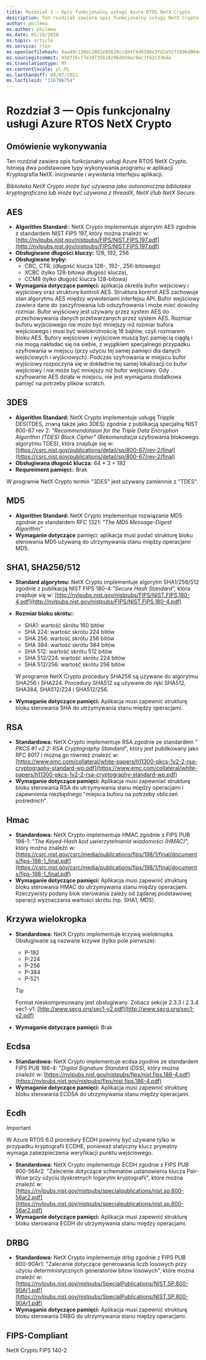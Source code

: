 ```yaml
---
title: Rozdział 3 — Opis funkcjonalny usługi Azure RTOS NetX Crypto
description: Ten rozdział zawiera opis funkcjonalny usługi NetX Crypto.
author: philmea
ms.author: philmea
ms.date: 05/19/2020
ms.topic: article
ms.service: rtos
ms.openlocfilehash: 8aa49c130dc2802e95620ccdd4f4d9398c3fd2e55f5896d004e47baa72829848
ms.sourcegitcommit: 93d716cf7e3d735b18246d659ec9ec7f82c336de
ms.translationtype: MT
ms.contentlocale: pl-PL
ms.lasthandoff: 08/07/2021
ms.locfileid: "116796754"
---
```

# <a name="chapter-3---functional-description-of-azure-rtos-netx-crypto"></a>Rozdział 3 — Opis funkcjonalny usługi Azure RTOS NetX Crypto

## <a name="execution-overview"></a>Omówienie wykonywania

Ten rozdział zawiera opis funkcjonalny usługi Azure RTOS NetX Crypto. Istnieją dwa podstawowe typy wykonywania programu w aplikacji Kryptografia NetX: inicjowanie i wywołania interfejsu aplikacji.

*Biblioteka NetX Crypto może być używana jako autonomiczna biblioteka kryptograficzna lub może być używana z threadX, NetX i/lub NetX Secure.*

## <a name="aes"></a>AES

- **Algorithm Standard:**: NetX Crypto implementuje algorytm AES zgodnie z standardem NIST FIPS 197, który można znaleźć w: [http://nvlpubs.nist.gov/nistpubs/FIPS/NIST.FIPS.197.pdf](http://nvlpubs.nist.gov/nistpubs/FIPS/NIST.FIPS.197.pdf)
- **Obsługiwane długości kluczy:** 128, 192, 256
- **Obsługiwane tryby:**
  - CBC, CTR, (długość klucza 128-, 192-, 256-bitowego)
  - XCBC (tylko 128-bitowa długość klucza),
  - CCM8 (tylko długość klucza 128-bitowa)
- **Wymagania dotyczące pamięci:** aplikacja określa bufor wejściowy i wyjściowy oraz strukturę kontroli AES. Struktura kontroli AES zachowuje stan algorytmu AES między wywołaniami interfejsu API. Bufor wejściowy zawiera dane do zaszyfrowania lub odszyfrowania i może mieć dowolny rozmiar. Bufor wyjściowy jest używany przez system AES do przechowywania danych przetwarzanych przez system AES. Rozmiar buforu wyjściowego nie może być mniejszy niż rozmiar bufora wejściowego i musi być wielokrotnością 16 bajtów, czyli rozmiarem bloku AES. Bufory wejściowe i wyjściowe muszą być pamięcią ciągłą i nie mogą nakładać się na siebie, z wyjątkiem specjalnego przypadku szyfrowania w miejscu (przy użyciu tej samej pamięci dla danych wejściowych i wyjściowych). Podczas szyfrowania w miejscu bufor wyjściowy rozpoczyna się w dokładnie tej samej lokalizacji co bufor wejściowy i nie może być mniejszy niż bufor wejściowy. Gdy szyfrowanie AES działa w miejscu, nie jest wymagana dodatkowa pamięć na potrzeby plików scratch.

## <a name="3des"></a>3DES

- **Algorithm Standard:** NetX Crypto implementuje usługę Tripple DES(TDES, znaną także jako 3DES) zgodnie z publikacją specjalną NIST 800-67 rev 2: *"Recommendataion for the Triple Data Encryption Algorithm (TDES) Block Cipher" (Rekomendacja* szyfrowania blokowego algorytmu TDES), która znajduje się w: [https://csrc.nist.gov/publications/detail/sp/800-67/rev-2/final](https://csrc.nist.gov/publications/detail/sp/800-67/rev-2/final)
- **Obsługiwana długość klucza:** 64 * 3 = 192
- **Requreiment pamięci:**: Brak

W programie NetX Crypto termin "3DES" jest używany zamiennie z "TDES".

## <a name="md5"></a>MD5

- **Algorithm Standard:** NetX Crypto implementuje rozwiązanie MD5 zgodnie ze standardem RFC 1321: *"The MD5 Message-Digest Algorithm"*
- **Wymaganie dotyczące** pamięci: aplikacja musi podać strukturę bloku sterowania MD5 używaną do utrzymywania stanu między operacjami MD5.

## <a name="sha1-sha256512"></a>SHA1, SHA256/512

- **Standard algorytmu:** NetX Crypto implementuje algorytm SHA1/256/512 zgodnie z publikacją NIST FIPS 180-4:*"Secure Hash Standard",* która znajduje się w: [http://nvlpubs.nist.gov/nistpubs/FIPS/NIST.FIPS.180-4.pdf](http://nvlpubs.nist.gov/nistpubs/FIPS/NIST.FIPS.180-4.pdf)
- **Rozmiar bloku skrótu:**:
  - SHA1: wartość skrótu 160 bitów
  - SHA 224: wartość skrótu 224 bitów
  - SHA 256: wartość skrótu 256 bitów
  - SHA 384: wartość skrótu 384 bitów
  - SHA 512: wartość skrótu 512 bitów
  - SHA 512/224: wartość skrótu 224 bitów
  - SHA 512/256: wartość skrótu 256 bitów

  W programie NetX Crypto procedury SHA256 są używane do algorytmu SHA256 i SHA224. Procedury SHA512 są używane do ręki SHA512, SHA384, SHA512/224 i SHA512/256.
- **Wymaganie dotyczące pamięci:** Aplikacja musi zapewnić strukturę bloku sterowania SHA do utrzymywania stanu między operacjami.

## <a name="rsa"></a>RSA

- **Standardowa:** NetX Crypto implementuje RSA zgodnie ze standardem *" PKCS #1 v2.2: RSA Cryptography Standard*", który jest publikowany jako RFC 8017 i można go również znaleźć w: [https://www.emc.com/collateral/white-papers/h11300-pkcs-1v2-2-rsa-cryptography-standard-wp.pdf](https://www.emc.com/collateral/white-papers/h11300-pkcs-1v2-2-rsa-cryptography-standard-wp.pdf)
- **Wymaganie dotyczące pamięci:** Aplikacja musi zapewniać strukturę bloku sterowania RSA do utrzymywania stanu między operacjami i zapewnienia niezbędnego "miejsca buforu na potrzeby obliczeń pośrednich".

## <a name="hmac"></a>Hmac

- **Standardowa:** NetX Crypto implementuje HMAC zgodnie z FIPS PUB 198-1: "*The Keyed-Hash kod uwierzytelniania wiadomości (HMAC)*", który można znaleźć w: [https://csrc.nist.gov/csrc/media/publications/fips/198/1/final/documents/fips-198-1_final.pdf](https://csrc.nist.gov/csrc/media/publications/fips/198/1/final/documents/fips-198-1_final.pdf)
- **Wymaganie dotyczące pamięci:** Aplikacja musi zapewnić strukturę bloku sterowania HMAC do utrzymywania stanu między operacjami. Rzeczywisty podany blok sterowania zależy od żądanej podstawowej operacji wyznaczania wartości skrótu (np. SHA1, MD5).

## <a name="elliptic-curve"></a>Krzywa wielokropka

- **Standardowa:** NetX Crypto implementuje krzywą wielokropka. Obsługiwane są nazwane krzywe (tylko pole pierwsze):
  - P-192
  - P-224
  - P-256
  - P-384
  - P-521

   > [!TIP]
   > Format nieskompresowany jest obsługiwany. Zobacz sekcje 2.3.3 i 2.3.4 sec1-v1: [http://www.secg.org/sec1-v2.pdf](http://www.secg.org/sec1-v2.pdf)

- **Wymaganie dotyczące pamięci:** Brak

## <a name="ecdsa"></a>Ecdsa

- **Standardowa:** NetX Crypto implementuje ecdsa zgodnie ze standardem FIPS PUB 186-4: "*Digital Signature Standard (DSS),* który można znaleźć w: [https://nvlpubs.nist.gov/nistpubs/fips/nist.fips.186-4.pdf](https://nvlpubs.nist.gov/nistpubs/fips/nist.fips.186-4.pdf)
- **Wymaganie dotyczące pamięci:** Aplikacja musi zapewnić strukturę bloku sterowania ECDSA do utrzymywania stanu między operacjami.

## <a name="ecdh"></a>Ecdh

> [!IMPORTANT]
> W Azure RTOS 6.0 procedury ECDH powinny być używane tylko w przypadku kryptografii ECDHE, ponieważ statyczny klucz prywatny wymaga zabezpieczenia weryfikacji punktu wejściowego.

- **Standardowa:** NetX Crypto implementuje ECDH zgodnie z FIPS PUB 800-56Ar2: "Zalecenie dotyczące schematów ustanowienia klucza Pair-Wise przy użyciu dyskretnych logarytm kryptografii", które można znaleźć w: [https://nvlpubs.nist.gov/nistpubs/specialpublications/nist.sp.800-56ar2.pdf](https://nvlpubs.nist.gov/nistpubs/specialpublications/nist.sp.800-56ar2.pdf)
- **Wymaganie dotyczące pamięci:** Aplikacja musi zapewnić strukturę bloku sterowania ECDH do utrzymywania stanu między operacjami.

## <a name="drbg"></a>DRBG

- **Standardowa:** NetX Crypto implementuje drbg zgodnie z FIPS PUB 800-90Ar1: "Zalecenie dotyczące generowania liczb losowych przy użyciu deterministycznych generatorów bitów losowych", które można znaleźć w: [https://nvlpubs.nist.gov/nistpubs/SpecialPublications/NIST.SP.800-90Ar1.pdf](https://nvlpubs.nist.gov/nistpubs/SpecialPublications/NIST.SP.800-90Ar1.pdf)
- **Wymaganie dotyczące pamięci:** Aplikacja musi zapewnić strukturę bloku sterowania DRBG do utrzymywania stanu między operacjami.

## <a name="fips-compliant"></a>FIPS-Compliant

NetX Crypto FIPS 140-2